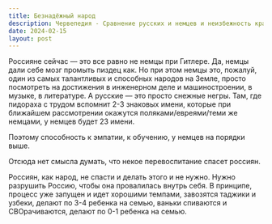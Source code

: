 ```yaml
---
title: Безнадёжный народ
description: Червепедия - Сравнение русских и немцев и неизбежность краха России.
date: 2024-02-15
layout: post
---
```


<p>Россияне сейчас — это все равно не немцы при Гитлере.
Да, немцы дали себе мозг промыть пиздец как. Но при этом немцы это, пожалуй, один из самых талантливых и способных народов на Земле, просто посмотреть на достижения в инженерном деле и машиностроении, в музыке, в литературе. А русские — это просто снежные негры. Там, где пидораха с трудом вспомнит 2-3 знаковых имени, которые при ближайшем рассмотрении окажутся поляками/евреями/теми же немцами, у немцев будет 23 имени.</p>

<p>Поэтому способность к эмпатии, к обучению, у немцев на порядки выше.</p>

<p>Отсюда нет смысла думать, что некое перевоспитание спасет россиян.</p>

<p>Россиян, как народ, не спасти и делать этого и не нужно. Нужно разрушить Россию, чтобы она провалилась внутрь себя. В принципе, процесс уже запущен и идет хорошими темпами, завозятся таджики и узбеки, делают по 3-4 ребенка на семью, ваньки спиваются и СВОрачиваются, делают по 0-1 ребенка на семью.</p>
